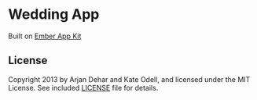 # Wedding App


Built on  [Ember App Kit](https://github.com/stefanpenner/ember-app-kit)




## License

Copyright 2013 by Arjan Dehar and Kate Odell, and licensed under the MIT License. See included
[LICENSE]() file for details.
